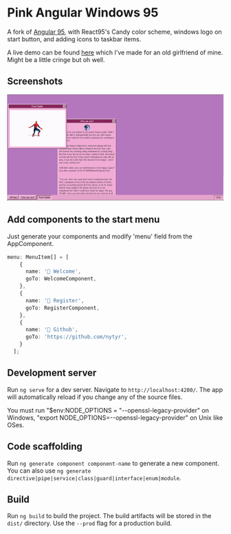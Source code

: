 # Pink Angular Windows 95

A fork of [Angular 95](https://github.com/Nytyr/angular-windows-95), with React95's Candy color scheme, windows logo on start button, and adding icons to taskbar items.

A live demo can be found [here](https://calm-stone-02731f310.2.azurestaticapps.net) which I've made for an old girlfriend of mine. Might be a little cringe but oh well.

## Screenshots
<img src="https://raw.githubusercontent.com/egeulk/angular-windows-95-pink/master/demo.png" alt="W95">

## Add components to the start menu

Just generate your components and modify 'menu' field from the AppComponent.

```typescript
menu: MenuItem[] = [
    {
      name: '📕 Welcome',
      goTo: WelcomeComponent,
    },
    {
      name: '📄 Register',
      goTo: RegisterComponent,
    },
    {
      name: '🔗 Github',
      goTo: 'https://github.com/nytyr',
    }
  ];
```

## Development server

Run `ng serve` for a dev server. Navigate to `http://localhost:4200/`. The app will automatically reload if you change any of the source files.

You must run "$env:NODE_OPTIONS = "--openssl-legacy-provider" on Windows, "export NODE_OPTIONS=--openssl-legacy-provider" on Unix like OSes.

## Code scaffolding

Run `ng generate component component-name` to generate a new component. You can also use `ng generate directive|pipe|service|class|guard|interface|enum|module`.

## Build

Run `ng build` to build the project. The build artifacts will be stored in the `dist/` directory. Use the `--prod` flag for a production build.
